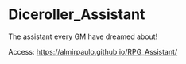 # Diceroller_Assistant
The assistant every GM have dreamed about!

Access: https://almirpaulo.github.io/RPG_Assistant/ 


